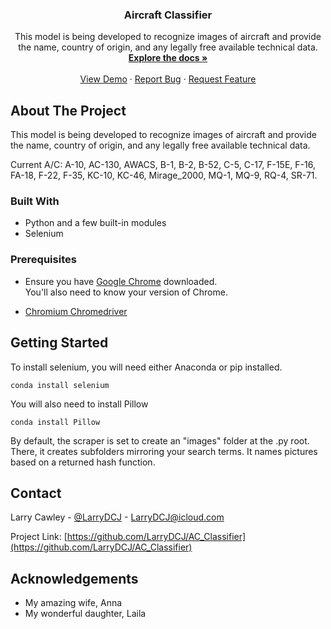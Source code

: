   <h3 align="center">Aircraft Classifier</h3>

  <p align="center">
    This model is being developed to recognize images of aircraft and provide the name, country of origin, and any legally free available technical data.
    <br />
    <a href="https://github.com/LarryDCJ/AC_Classifier"><strong>Explore the docs »</strong></a>
    <br />
    <br />
    <a href="https://github.com/LarryDCJ/AC_Classifier">View Demo</a>
    ·
    <a href="https://github.com/LarryDCJ/AC_Classifier/issues">Report Bug</a>
    ·
    <a href="https://github.com/LarryDCJ/AC_Classifier/issues">Request Feature</a>
  </p>
</p>

<!-- ABOUT THE PROJECT -->
## About The Project

This model is being developed to recognize images of aircraft and provide the name, country of origin, and any legally free available technical data.

Current A/C:
A-10, AC-130, AWACS, B-1, B-2, B-52, C-5, C-17, F-15E, F-16, FA-18, F-22, F-35, KC-10, KC-46, Mirage_2000, MQ-1, MQ-9, RQ-4, SR-71.


### Built With

* Python and a few built-in modules
* Selenium


### Prerequisites

* Ensure you have [Google Chrome](https://www.google.com/chrome/) downloaded.<br />
You'll also need to know your version of Chrome.

* [Chromium Chromedriver](https://chromedriver.chromium.org)

## Getting Started

To install selenium, you will need either Anaconda or pip installed.
```
conda install selenium
```


You will also need to install Pillow
```bazaar
conda install Pillow
```

By default, the scraper is set to create an "images" folder at the .py root. There, it creates subfolders mirroring your search terms. It names pictures based on a returned hash function.



<!-- CONTACT -->
## Contact

Larry Cawley - [@LarryDCJ](https://twitter.com/LarryDCJ) - [LarryDCJ@icloud.com](mailto:larrydcj@icloud.com)

Project Link: [https://github.com/LarryDCJ/AC_Classifier](https://github.com/LarryDCJ/AC_Classifier)


<!-- ACKNOWLEDGEMENTS -->
## Acknowledgements

* My amazing wife, Anna
* My wonderful daughter, Laila
